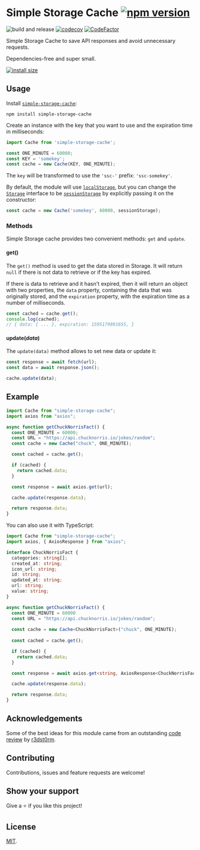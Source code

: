 # Simple Storage Cache [![npm version](https://badge.fury.io/js/simple-storage-cache.svg)](https://www.npmjs.com/package/simple-storage-cache)

![build and release](https://github.com/MauricioRobayo/simple-storage-cache/workflows/build%20and%20release/badge.svg)
[![codecov](https://codecov.io/gh/MauricioRobayo/simple-storage-cache/branch/master/graph/badge.svg)](https://codecov.io/gh/MauricioRobayo/simple-storage-cache)
[![CodeFactor](https://www.codefactor.io/repository/github/mauriciorobayo/simple-storage-cache/badge)](https://www.codefactor.io/repository/github/mauriciorobayo/simple-storage-cache)

Simple Storage Cache to save API responses and avoid unnecessary requests.

Dependencies-free and super small.

[![install size](https://packagephobia.now.sh/badge?p=simple-storage-cache)](https://packagephobia.now.sh/result?p=simple-storage-cache)

## Usage

Install [`simple-storage-cache`](https://www.npmjs.com/package/simple-storage-cache):

```
npm install simple-storage-cache
```

Create an instance with the key that you want to use and the expiration time in milliseconds:

```js
import Cache from 'simple-storage-cache';

const ONE_MINUTE = 60000;
const KEY = 'somekey'; 
const cache = new Cache(KEY, ONE_MINUTE);
```

The `key` will be transformed to use the `'ssc-'` prefix: `'ssc-somekey'`.

By default, the module will use [`localStorage`](https://developer.mozilla.org/en-US/docs/Web/API/Window/localStorage), but you can change the [`Storage`](https://developer.mozilla.org/en-US/docs/Web/API/Storage) interface to be [`sessionStorage`](https://developer.mozilla.org/en-US/docs/Web/API/Window/sessionStorage) by explicitly passing it on the constructor:

```js
const cache = new Cache('somekey', 60000, sessionStorage);
```

### Methods

Simple Storage cache provides two convenient methods: `get` and `update`.

#### get()

The `get()` method is used to get the data stored in Storage. It will return `null` if there is not data to retrieve or if the key has expired.

If there is data to retrieve and it hasn't expired, then it will return an object with two properties, the `data` property, containing the data that was originally stored, and the `expiration` property, with the expiration time as a number of milliseconds.

```js
const cached = cache.get();
console.log(cached);
// { data: { ... }, expiration: 1595179891655, }
```

#### update(_data_)

The `update(data)` method allows to set new data or update it:


```js
const response = await fetch(url);
const data = await response.json();

cache.update(data);
```

## Example

```js
import Cache from "simple-storage-cache";
import axios from "axios";

async function getChuckNorrisFact() {
  const ONE_MINUTE = 60000;
  const URL = "https://api.chucknorris.io/jokes/random";
  const cache = new Cache("chuck", ONE_MINUTE);

  const cached = cache.get();

  if (cached) {
    return cached.data;
  }

  const response = await axios.get(url);

  cache.update(response.data);

  return response.data;
}
```

You can also use it with TypeScript:

```ts
import Cache from "simple-storage-cache";
import axios, { AxiosResponse } from "axios";

interface ChuckNorrisFact {
  categories: string[];
  created_at: string;
  icon_url: string;
  id: string;
  updated_at: string;
  url: string;
  value: string;
}

async function getChuckNorrisFact() {
  const ONE_MINUTE = 60000
  const URL = "https://api.chucknorris.io/jokes/random";
  
  const cache = new Cache<ChuckNorrisFact>("chuck", ONE_MINUTE);
  
  const cached = cache.get();

  if (cached) {
    return cached.data;
  }

  const response = await axios.get<string, AxiosResponse<ChuckNorrisFact>>(url);

  cache.update(response.data);

  return response.data;
}
```

## Acknowledgements

Some of the best ideas for this module came from an outstanding [code review](https://codereview.stackexchange.com/a/247898/146118) by [r3dst0rm](https://github.com/r3dst0rm).

## Contributing

Contributions, issues and feature requests are welcome!

## Show your support

Give a ⭐️ if you like this project!

## License

[MIT](LICENSE).
